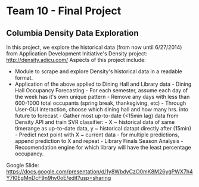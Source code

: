 # Team 10 - Final Project

## Columbia Density Data Exploration
In this project, we explore the historical data (from now until 6/27/2014) from Application Development Initiative's Density project: http://density.adicu.com/
Aspects of this project include:
- Module to scrape and explore Density's historical data in a readable format.
- Application of the above applied to Dining Hall and Library data
        - Dining Hall Occupancy Forecasting
            - For each semester, assume each day of the week has it's own unique pattern
                - Remove any days with less than 600-1000 total occupants (spring break, thanksgiving, etc)
            - Through User-GUI interaction, choose which dining hall and how many hrs. into future to forecast
            - Gather most up-to-date (<15min lag) data from Density API and train SVR classifier:
                - X ~ historical data of same timerange as up-to-date data, y ~ historical datapt directly after (15min)
            - Predict next point with X ~ current data
                - for multiple predictions, append prediction to X and repeat
        - Library Finals Season Analysis
            - Reccomendation engine for which library will have the least percentage occupancy.
 
Google Slide:
https://docs.google.com/presentation/d/1y8WbdyCzO0mK8M26ygPWX7h4Y7I0EgMnDcF9n9hv0oE/edit?usp=sharing
